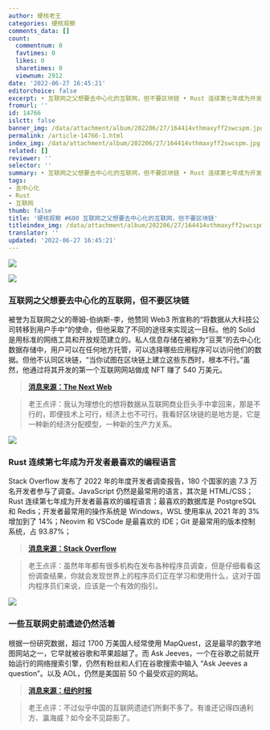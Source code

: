 ```yaml
---
author: 硬核老王
categories: 硬核观察
comments_data: []
count:
  commentnum: 0
  favtimes: 0
  likes: 0
  sharetimes: 0
  viewnum: 2912
date: '2022-06-27 16:45:21'
editorchoice: false
excerpt: • 互联网之父想要去中心化的互联网，但不要区块链 • Rust 连续第七年成为开发者最喜欢的编程语言 • 一些互联网史前遗迹仍然活着
fromurl: ''
id: 14766
islctt: false
banner_img: /data/attachment/album/202206/27/164414vthmaxyff2swcspm.jpg
permalink: /article-14766-1.html
index_img: /data/attachment/album/202206/27/164414vthmaxyff2swcspm.jpg
related: []
reviewer: ''
selector: ''
summary: • 互联网之父想要去中心化的互联网，但不要区块链 • Rust 连续第七年成为开发者最喜欢的编程语言 • 一些互联网史前遗迹仍然活着
tags:
- 去中心化
- Rust
- 互联网
thumb: false
title: '硬核观察 #680 互联网之父想要去中心化的互联网，但不要区块链'
titleindex_img: /data/attachment/album/202206/27/164414vthmaxyff2swcspm.jpg
translator: ''
updated: '2022-06-27 16:45:21'
---
```


![](/data/attachment/album/202206/27/164414vthmaxyff2swcspm.jpg)


![](/data/attachment/album/202206/27/164424qaa3vp53oop5a4pa.jpg)


### 互联网之父想要去中心化的互联网，但不要区块链


被誉为互联网之父的蒂姆-伯纳斯-李，他赞同 Web3 所宣称的“将数据从大科技公司转移到用户手中”的使命，但他采取了不同的途径来实现这一目标。他的 Solid 是用标准的网络工具和开放规范建立的。私人信息存储在被称为“豆荚”的去中心化数据存储中，用户可以在任何地方托管，可以选择哪些应用程序可以访问他们的数据。但他不认同区块链，“当你试图在区块链上建立这些东西时，根本不行。”虽然，他通过将其开发的第一个互联网网站做成 NFT 赚了 540 万美元。



> 
> **[消息来源：The Next Web](https://thenextweb.com/news/web-inventor-tim-berners-lee-screw-web3-my-decentralized-internet-doesnt-need-blockchain)**
> 
> 
> 



> 
> 老王点评：我认为理想化的想将数据从互联网商业巨头手中拿回来，那是不行的，即便技术上可行，经济上也不可行。我看好区块链的是地方是，它是一种新的经济分配模型，一种新的生产力关系。
> 
> 
> 


![](/data/attachment/album/202206/27/164446zhyyil75iz35jyxz.jpg)


### Rust 连续第七年成为开发者最喜欢的编程语言


Stack Overflow 发布了 2022 年的年度开发者调查报告，180 个国家的逾 7.3 万名开发者参与了调查。JavaScript 仍然是最常用的语言，其次是 HTML/CSS；Rust 连续第七年成为开发者最喜欢的编程语言；最喜欢的数据库是 PostgreSQL 和 Redis；开发者最常用的操作系统是 Windows，WSL 使用率从 2021 年的 3% 增加到了 14%；Neovim 和 VSCode 是最喜欢的 IDE；Git 是最常用的版本控制系统，占 93.87%；



> 
> **[消息来源：Stack Overflow](https://survey.stackoverflow.co/2022/)**
> 
> 
> 



> 
> 老王点评：虽然年年都有很多机构在发布各种程序员调查，但是仔细看看这份调查结果，你就会发现世界上的程序员们正在学习和使用什么，这对于国内程序员们来说，应该是一个有效的指引。
> 
> 
> 


![](/data/attachment/album/202206/27/164501n11ppvg5vvwyi1y2.jpg)


### 一些互联网史前遗迹仍然活着


根据一份研究数据，超过 1700 万美国人经常使用 MapQuest，这是最早的数字地图网站之一，它早就被谷歌和苹果超越了。而 Ask Jeeves，一个在谷歌之前就开始运行的网络搜索引擎，仍然有粉丝和人们在谷歌搜索中输入 “Ask Jeeves a question”。以及 AOL，仍然是美国前 50 个最受欢迎的网站。



> 
> **[消息来源：纽约时报](https://www.nytimes.com/2022/06/21/technology/mapquest-internet-zombies.html)**
> 
> 
> 



> 
> 老王点评：不过似乎中国的互联网遗迹们所剩不多了。有谁还记得四通利方、瀛海威？如今全不见踪影了。
> 
> 
>